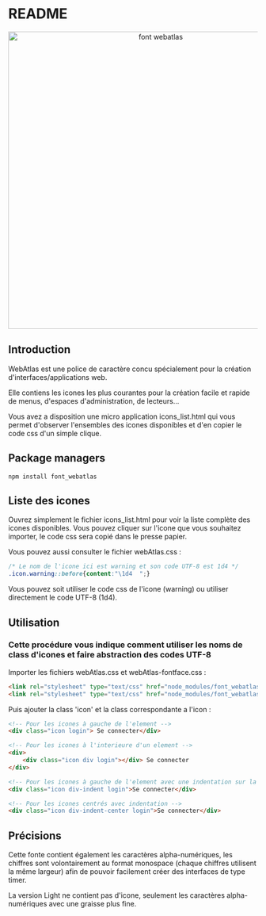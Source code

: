 # README

<p align="center">
    <img alt="font webatlas" src="https://lmoraes.fr/assets/git/font_webatlas.png" width="600">
</p>

## Introduction

WebAtlas est une police de caractère concu spécialement pour la création d'interfaces/applications web.

Elle contiens les icones les plus courantes pour la création facile et rapide de menus, d'espaces d'administration, de lecteurs...

Vous avez a disposition une micro application icons_list.html qui vous permet d'observer l'ensembles des icones disponibles et d'en copier le code css d'un simple clique.

## Package managers

```console
npm install font_webatlas
```

## Liste des icones

Ouvrez simplement le fichier icons_list.html pour voir la liste complète des icones disponibles.
Vous pouvez cliquer sur l'icone que vous souhaitez importer, le code css sera copié dans le presse papier.

Vous pouvez aussi consulter le fichier webAtlas.css :
```css
/* Le nom de l'icone ici est warning et son code UTF-8 est 1d4 */
.icon.warning::before{content:"\1d4  ";}
```

Vous pouvez soit utiliser le code css de l'icone (warning) ou utiliser directement le code UTF-8 (1d4).

## Utilisation

### Cette procédure vous indique comment utiliser les noms de class d'icones et faire abstraction des codes UTF-8

Importer les fichiers webAtlas.css et webAtlas-fontface.css :
```html
<link rel="stylesheet" type="text/css" href="node_modules/font_webatlas/dist/css/webAtlas.css">
<link rel="stylesheet" type="text/css" href="node_modules/font_webatlas/dist/css/webAtlas-fontface.css">
```

Puis ajouter la class 'icon' et la class correspondante a l'icon :
```html
<!-- Pour les icones à gauche de l'element -->
<div class="icon login"> Se connecter</div>

<!-- Pour les icones à l'interieure d'un element -->
<div>
    <div class="icon div login"></div> Se connecter
</div>

<!-- Pour les icones à gauche de l'element avec une indentation sur la droite -->
<div class="icon div-indent login">Se connecter</div>

<!-- Pour les icones centrés avec indentation -->
<div class="icon div-indent-center login">Se connecter</div>
```

## Précisions

Cette fonte contient également les caractères alpha-numériques, les chiffres sont volontairement au format monospace (chaque chiffres utilisent la même largeur) afin de pouvoir facilement créer des interfaces de type timer.

La version Light ne contient pas d'icone, seulement les caractères alpha-numériques avec une graisse plus fine.

